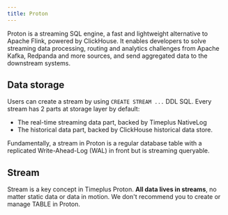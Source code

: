 ```yaml
---
title: Proton
---
```


Proton is a streaming SQL engine, a fast and lightweight alternative to Apache Flink, powered by ClickHouse.
It enables developers to solve streaming data processing, routing and analytics challenges from Apache Kafka,
Redpanda and more sources, and send aggregated data to the downstream systems.

## Data storage

Users can create a stream by using `CREATE STREAM ...` DDL SQL.
Every stream has 2 parts at storage layer by default:

- The real-time streaming data part, backed by Timeplus NativeLog
- The historical data part, backed by ClickHouse historical data store.

Fundamentally, a stream in Proton is a regular database table with a replicated Write-Ahead-Log (WAL)
in front but is streaming queryable.

## Stream

Stream is a key concept in Timeplus Proton. **All data lives in streams**, no matter static data or data in motion.
We don't recommend you to create or manage TABLE in Proton.
